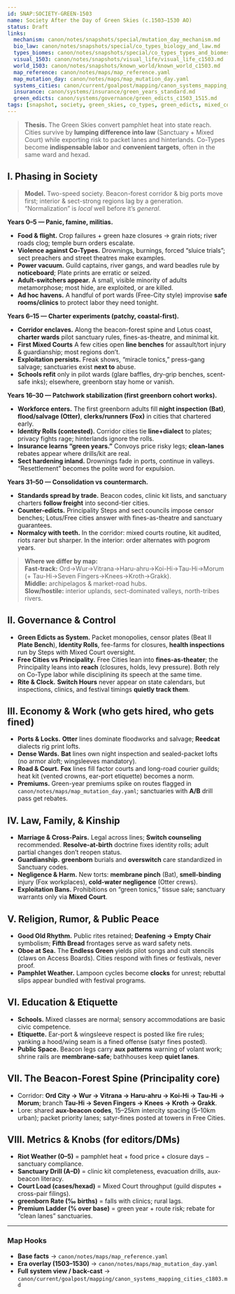 ```yaml
---
id: SNAP:SOCIETY-GREEN-1503
name: Society After the Day of Green Skies (c.1503–1530 AO)
status: Draft
links:
  mechanism: canon/notes/snapshots/special/mutation_day_mechanism.md
  bio_law: canon/notes/snapshots/special/co_types_biology_and_law.md
  types_biomes: canon/notes/snapshots/special/co_types_types_and_biomes.md
  visual_1503: canon/notes/snapshots/visual_life/visual_life_c1503.md
  world_1503: canon/notes/snapshots/known_world/known_world_c1503.md
  map_reference: canon/notes/maps/map_reference.yaml
  map_mutation_day: canon/notes/maps/map_mutation_day.yaml
  systems_cities: canon/current/goalpost/mapping/canon_systems_mapping_cities_c1803.md
  insurance: canon/systems/insurance/green_years_standard.md
  green_edicts: canon/systems/governance/green_edicts_c1503_1515.md
tags: [snapshot, society, green_skies, co_types, green_edicts, mixed_court, sanctuary, riots, convoys]
---
```


> **Thesis.** The Green Skies convert pamphlet heat into state reach. Cities survive by **lumping difference into law** (Sanctuary + Mixed Court) while exporting risk to packet lanes and hinterlands. Co-Types become **indispensable labor** and **convenient targets**, often in the same ward and hexad.

## I. Phasing in Society
> **Model.** Two-speed society. Beacon-forest corridor & big ports move first; interior & sect-strong regions lag by a generation. “Normalization” is *local* well before it’s *general*.

**Years 0–5 — Panic, famine, militias.**
- **Food & flight.** Crop failures + green haze closures → grain riots; river roads clog; temple burn orders escalate.
- **Violence against Co-Types.** Drownings, burnings, forced “sluice trials”; sect preachers and street theatres make examples.  
- **Power vacuum.** Guild captains, river gangs, and ward beadles rule by **noticeboard**; Plate prints are erratic or seized.  
- **Adult-switchers appear.** A small, visible minority of adults metamorphose; most hide, are exploited, or are killed.  
- **Ad hoc havens.** A handful of port wards (Free-City style) improvise **safe rooms/clinics** to protect labor they need tonight.

**Years 6–15 — Charter experiments (patchy, coastal-first).**
- **Corridor enclaves.** Along the beacon-forest spine and Lotus coast, **charter wards** pilot sanctuary rules, fines-as-theatre, and minimal kit.  
- **First Mixed Courts** A few cities open **line benches** for assault/tort injury & guardianship; most regions don’t.  
- **Exploitation persists.** Freak shows, “miracle tonics,” press-gang salvage; sanctuaries exist **next to** abuse.  
- **Schools refit** only in pilot wards (glare baffles, dry-grip benches, scent-safe inks); elsewhere, greenborn stay home or vanish.

**Years 16–30 — Patchwork stabilization (first greenborn cohort works).**
- **Workforce enters.** The first greenborn adults fill **night inspection (Bat)**, **flood/salvage (Otter)**, **clerks/runners (Fox)** in cities that chartered early.  
- **Identity Rolls (contested).** Corridor cities tie **line+dialect** to plates; privacy fights rage; hinterlands ignore the rolls.  
- **Insurance learns “green years.”** Convoys price risky legs; **clean-lanes** rebates appear where drills/kit are real.  
- **Sect hardening inland.** Drownings fade in ports, continue in valleys. “Resettlement” becomes the polite word for expulsion.

**Years 31–50 — Consolidation vs countermarch.**
- **Standards spread by trade.** Beacon codes, clinic kit lists, and sanctuary charters **follow freight** into second-tier cities.  
- **Counter-edicts.** Principality Steps and sect councils impose censor benches; Lotus/Free cities answer with fines-as-theatre and sanctuary guarantees.  
- **Normalcy with teeth.** In the corridor: mixed courts routine, kit audited, riots rarer but sharper. In the interior: order alternates with pogrom years.

> **Where we differ by map:**  
> **Fast-track:** Ord→Wur→Vitrana→Haru-ahru→Koi-Hi→Tau-Hi→Morum (+ Tau-Hi→Seven Fingers→Knees→Kroth→Grakk).  
> **Middle:** archipelagos & market-road hubs.  
> **Slow/hostile:** interior uplands, sect-dominated valleys, north-tribes rivers.

## II. Governance & Control
- **Green Edicts as System.** Packet monopolies, censor plates (Beat II **Plate Bench**), **Identity Rolls**, fee-farms for closures, **health inspections** run by Steps with Mixed Court oversight.
- **Free Cities vs Principality.** Free Cities lean into **fines-as-theater**; the Principality leans into **reach** (closures, holds, levy pressure). Both rely on Co-Type labor while disciplining its speech at the same time.
- **Rite & Clock.** **Switch Hours** never appear on state calendars, but inspections, clinics, and festival timings **quietly track them**.

## III. Economy & Work (who gets hired, who gets fined)
- **Ports & Locks.** **Otter** lines dominate floodworks and salvage; **Reedcat** dialects rig print lofts.  
- **Dense Wards.** **Bat** lines own night inspection and sealed-packet lofts (no armor aloft; wingsleeves mandatory).  
- **Road & Court.** **Fox** lines fill factor courts and long-road courier guilds; heat kit (vented crowns, ear-port etiquette) becomes a norm.  
- **Premiums.** Green-year premiums spike on routes flagged in `canon/notes/maps/map_mutation_day.yaml`; sanctuaries with **A/B** drill pass get rebates.

## IV. Law, Family, & Kinship
- **Marriage & Cross-Pairs.** Legal across lines; **Switch counseling** recommended. **Resolve-at-birth** doctrine fixes identity rolls; adult partial changes don’t reopen status.  
- **Guardianship.** **greenborn** burials and **overswitch** care standardized in Sanctuary codes.  
- **Negligence & Harm.** New torts: **membrane pinch** (Bat), **smell-binding** injury (Fox workplaces), **cold-water negligence** (Otter crews).  
- **Exploitation Bans.** Prohibitions on “green tonics,” tissue sale; sanctuary warrants only via **Mixed Court**.

## V. Religion, Rumor, & Public Peace
- **Good Old Rhythm.** Public rites retained; **Deafening → Empty Chair** symbolism; **Fifth Bread** frontages serve as ward safety nets.  
- **Oboe at Sea.** The **Endless Green** yields pilot songs and cult stencils (claws on Access Boards). Cities respond with fines or festivals, never proof.
- **Pamphlet Weather.** Lampoon cycles become **clocks** for unrest; rebuttal slips appear bundled with festival programs.

## VI. Education & Etiquette
- **Schools.** Mixed classes are normal; sensory accommodations are basic civic competence.  
- **Etiquette.** Ear-port & wingsleeve respect is posted like fire rules; yanking a hood/wing seam is a fined offense (satyr fines posted).
- **Public Space.** Beacon legs carry **aux patterns** warning of volant work; shrine rails are **membrane-safe**; bathhouses keep **quiet lanes**.

## VII. The Beacon-Forest Spine (Principality core)
- Corridor: **Ord City → Wur → Vitrana → Haru-ahru → Koi-Hi → Tau-Hi → Morum**; branch **Tau-Hi → Seven Fingers → Knees → Kroth → Grakk**.  
- Lore: shared **aux-beacon codes**, 15–25km intercity spacing (5–10km urban); packet priority lanes; satyr-fines posted at towers in Free Cities.

## VIII. Metrics & Knobs (for editors/DMs)
- **Riot Weather (0–5)** = pamphlet heat + food price + closure days − sanctuary compliance.  
- **Sanctuary Drill (A–D)** = clinic kit completeness, evacuation drills, aux-beacon literacy.  
- **Court Load (cases/hexad)** = Mixed Court throughput (guild disputes + cross-pair filings).  
- **greenborn Rate (‰ births)** = falls with clinics; rural lags.  
- **Premium Ladder (% over base)** = green year + route risk; rebate for “clean lanes” sanctuaries.

---
### Map Hooks
- **Base facts** → `canon/notes/maps/map_reference.yaml`  
- **Era overlay (1503–1530)** → `canon/notes/maps/map_mutation_day.yaml`  
- **Full system view / back-cast** → `canon/current/goalpost/mapping/canon_systems_mapping_cities_c1803.md`
